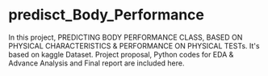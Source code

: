 # predisct_Body_Performance
In this project, PREDICTING BODY PERFORMANCE CLASS, BASED ON PHYSICAL  CHARACTERISTICS &amp; PERFORMANCE  ON PHYSICAL TESTs. It's based on kaggle Dataset. Project proposal, Python codes for EDA &amp; Advance Analysis and  Final report are included here.
